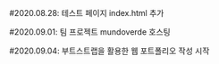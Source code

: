 #2020.08.28: 테스트 페이지 index.html 추가

#2020.09.01: 팀 프로젝트 mundoverde 호스팅

#2020.09.04: 부트스트랩을 활용한 웹 포트폴리오 작성 시작
